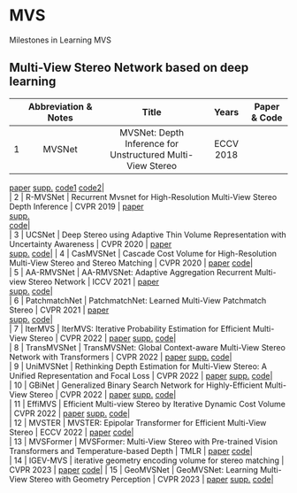 # MVS
Milestones in Learning MVS
## Multi-View Stereo Network based on deep learning

|  | Abbreviation & Notes | Title | Years | Paper & Code |
| :-------: | :-------: | :-------: | :-------: | :---------: |
| 1 | MVSNet | MVSNet: Depth Inference for Unstructured Multi-View Stereo | ECCV 2018 | 
[paper](https://openaccess.thecvf.com/content_ECCV_2018/papers/Yao_Yao_MVSNet_Depth_Inference_ECCV_2018_paper.pdf)
[supp.](https://yoyo000.github.io/papers/yao2018mvsnet_supp.pdf)
[code1](https://github.com/YoYo000/MVSNet)
[code2](https://github.com/xy-guo/MVSNet_pytorch)|  
| 2 | R-MVSNet | Recurrent Mvsnet for High-Resolution Multi-View Stereo Depth Inference | CVPR 2019 | 
[paper](https://openaccess.thecvf.com/content_CVPR_2019/papers/Yao_Recurrent_MVSNet_for_High-Resolution_Multi-View_Stereo_Depth_Inference_CVPR_2019_paper.pdf)  
[supp.](https://openaccess.thecvf.com/content_CVPR_2019/supplemental/Yao_Recurrent_MVSNet_for_CVPR_2019_supplemental.pdf)  
[code](https://github.com/YoYo000/MVSNet)|  
| 3 | UCSNet | Deep Stereo using Adaptive Thin Volume Representation with Uncertainty Awareness | CVPR 2020 | 
[paper](https://openaccess.thecvf.com/content_CVPR_2020/papers/Cheng_Deep_Stereo_Using_Adaptive_Thin_Volume_Representation_With_Uncertainty_Awareness_CVPR_2020_paper.pdf)  
[supp.](https://openaccess.thecvf.com/content_CVPR_2020/supplemental/Cheng_Deep_Stereo_Using_CVPR_2020_supplemental.pdf)
[code](https://github.com/touristCheng/UCSNet)| 
| 4 | CasMVSNet | Cascade Cost Volume for High-Resolution Multi-View Stereo and Stereo Matching | CVPR 2020 | 
[paper](https://openaccess.thecvf.com/content_CVPR_2020/papers/Gu_Cascade_Cost_Volume_for_High-Resolution_Multi-View_Stereo_and_Stereo_Matching_CVPR_2020_paper.pdf)
[code](https://github.com/alibaba/cascade-stereo/tree/master/CasMVSNet)|  
| 5 | AA-RMVSNet | AA-RMVSNet: Adaptive Aggregation Recurrent Multi-view Stereo Network | ICCV 2021 | 
[paper](https://openaccess.thecvf.com/content/ICCV2021/papers/Wei_AA-RMVSNet_Adaptive_Aggregation_Recurrent_Multi-View_Stereo_Network_ICCV_2021_paper.pdf)  
[supp.](https://openaccess.thecvf.com/content/ICCV2021/supplemental/Wei_AA-RMVSNet_Adaptive_Aggregation_ICCV_2021_supplemental.pdf)
[code](https://github.com/QT-Zhu/AA-RMVSNet)|  
| 6 | PatchmatchNet | PatchmatchNet: Learned Multi-View Patchmatch Stereo | CVPR 2021 | 
[paper](https://openaccess.thecvf.com/content/CVPR2021/papers/Wang_PatchmatchNet_Learned_Multi-View_Patchmatch_Stereo_CVPR_2021_paper.pdf)  
[supp.](https://openaccess.thecvf.com/content/CVPR2021/supplemental/Wang_PatchmatchNet_Learned_Multi-View_CVPR_2021_supplemental.pdf)
[code](https://github.com/FangjinhuaWang/PatchmatchNet)|  
| 7 | IterMVS | IterMVS: Iterative Probability Estimation for Efficient Multi-View Stereo | CVPR 2022 | 
[paper](https://openaccess.thecvf.com/content/CVPR2022/papers/Wang_IterMVS_Iterative_Probability_Estimation_for_Efficient_Multi-View_Stereo_CVPR_2022_paper.pdf)
[supp.](https://openaccess.thecvf.com/content/CVPR2022/supplemental/Wang_IterMVS_Iterative_Probability_CVPR_2022_supplemental.pdf)
[code](https://github.com/FangjinhuaWang/IterMVS)|  
| 8 | TransMVSNet | TransMVSNet: Global Context-aware Multi-View Stereo Network with Transformers | CVPR 2022 | 
[paper](https://openaccess.thecvf.com/content/CVPR2022/papers/Ding_TransMVSNet_Global_Context-Aware_Multi-View_Stereo_Network_With_Transformers_CVPR_2022_paper.pdf)
[supp.](https://openaccess.thecvf.com/content/CVPR2022/supplemental/Ding_TransMVSNet_Global_Context-Aware_CVPR_2022_supplemental.pdf)
[code](https://github.com/megvii-research/TransMVSNet)|  
| 9 | UniMVSNet | Rethinking Depth Estimation for Multi-View Stereo: A Unified Representation and Focal Loss | CVPR 2022 | 
[paper](https://openaccess.thecvf.com/content/CVPR2022/papers/Peng_Rethinking_Depth_Estimation_for_Multi-View_Stereo_A_Unified_Representation_CVPR_2022_paper.pdf)
[supp.](https://openaccess.thecvf.com/content/CVPR2022/supplemental/Peng_Rethinking_Depth_Estimation_CVPR_2022_supplemental.pdf)
[code](https://github.com/prstrive/UniMVSNet)|  
| 10 | GBiNet | Generalized Binary Search Network for Highly-Efficient Multi-View Stereo | CVPR 2022 | 
[paper](https://openaccess.thecvf.com/content/CVPR2022/papers/Mi_Generalized_Binary_Search_Network_for_Highly-Efficient_Multi-View_Stereo_CVPR_2022_paper.pdf)
[supp.](https://openaccess.thecvf.com/content/CVPR2022/supplemental/Mi_Generalized_Binary_Search_CVPR_2022_supplemental.pdf)
[code](https://github.com/MiZhenxing/GBi-Net)|  
| 11 | EffiMVS | Efficient Multi-view Stereo by Iterative Dynamic Cost Volume | CVPR 2022 | 
[paper](https://openaccess.thecvf.com/content/CVPR2022/papers/Wang_Efficient_Multi-View_Stereo_by_Iterative_Dynamic_Cost_Volume_CVPR_2022_paper.pdf)
[supp.](https://openaccess.thecvf.com/content/CVPR2022/supplemental/Wang_Efficient_Multi-View_Stereo_CVPR_2022_supplemental.pdf)
[code](https://github.com/bdwsq1996/Effi-MVS)|  
| 12 | MVSTER | MVSTER: Epipolar Transformer for Efficient Multi-View Stereo | ECCV 2022 | 
[paper](https://arxiv.org/pdf/2204.07346.pdf)
[code](https://github.com/JeffWang987/MVSTER)|  
| 13 | MVSFormer | MVSFormer: Multi-View Stereo with Pre-trained Vision Transformers and Temperature-based Depth | TMLR | 
[paper](https://openreview.net/pdf?id=2VWR6JfwNo)
[code](https://github.com/ewrfcas/MVSFormer)|  
| 14 | IGEV-MVS | iterative geometry encoding volume for stereo matching | CVPR 2023 | 
[paper](https://openaccess.thecvf.com/content/CVPR2023/papers/Xu_Iterative_Geometry_Encoding_Volume_for_Stereo_Matching_CVPR_2023_paper.pdf)
[code](https://github.com/gangweiX/IGEV/tree/main/IGEV-MVS)| 
| 15 | GeoMVSNet | GeoMVSNet: Learning Multi-View Stereo with Geometry Perception | CVPR 2023 | 
[paper](https://openaccess.thecvf.com/content/CVPR2023/papers/Zhang_GeoMVSNet_Learning_Multi-View_Stereo_With_Geometry_Perception_CVPR_2023_paper.pdf)
[supp.](https://openaccess.thecvf.com/content/CVPR2023/supplemental/Zhang_GeoMVSNet_Learning_Multi-View_CVPR_2023_supplemental.pdf)
[code](https://github.com/doubleZ0108/GeoMVSNet)| 



